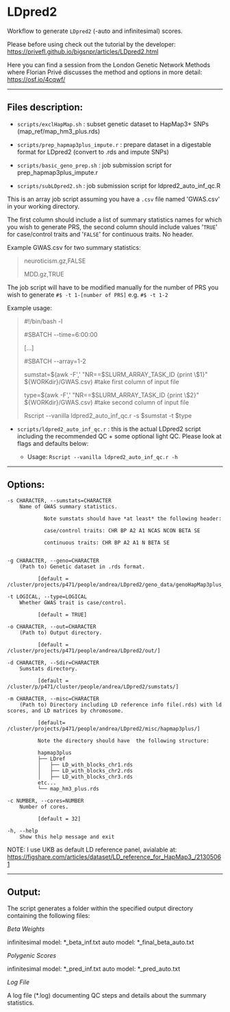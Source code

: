 # LDpred2

Workflow to generate `LDpred2` (-auto and infinitesimal) scores.

Please before using check out the tutorial by the developer: <https://privefl.github.io/bigsnpr/articles/LDpred2.html>

Here you can find a session from the London Genetic Network Methods where Florian Privé discusses the method and options in more detail: <https://osf.io/4cqwf/>


---

## Files description:

-   `scripts/exclHapMap.sh` : subset genetic dataset to HapMap3+ SNPs (map_ref/map_hm3_plus.rds)

-   `scripts/prep_hapmap3plus_impute.r` : prepare dataset in a digestable format for LDpred2 (convert to .rds and impute SNPs)

-   `scripts/basic_geno_prep.sh` : job submission script for prep_hapmap3plus_impute.r

-   `scripts/subLDpred2.sh` : job submission script for ldpred2_auto_inf_qc.R

This is an array job script assuming you have a `.csv` file named 'GWAS.csv' in your working directory.

The first column should include a list of summary statistics names for which you wish to generate PRS, the second column should include values '`TRUE`' for case/control traits and '`FALSE`' for continuous traits. No header.

Example GWAS.csv for two summary statistics:

> neuroticism.gz,FALSE
>
> MDD.gz,TRUE

The job script will have to be modified manually for the number of PRS you wish to generate `#$ -t 1-[number of PRS]` e.g. `#$ -t 1-2`

Example usage:

> #!/bin/bash -l
>
> #SBATCH --time=6:00:00
>
> [...]
>
> #SBATCH --array=1-2
>
> sumstat=$(awk -F',' "NR==$SLURM_ARRAY_TASK_ID {print \\$1}" ${WORKdir}/GWAS.csv) #take first column of input file
>
> type=$(awk -F',' "NR==$SLURM_ARRAY_TASK_ID {print \\$2}" ${WORKdir}/GWAS.csv) #take second column of input file
>
> Rscript --vanilla ldpred2_auto_inf_qc.r -s $sumstat -t $type

-   `scripts/ldpred2_auto_inf_qc.r` : this is the actual LDpred2 script including the recommended QC + some optional light QC. Please look at flags and defaults below:

    -   Usage: `Rscript --vanilla ldpred2_auto_inf_qc.r -h`
---
## Options:

    -s CHARACTER, --sumstats=CHARACTER
        Name of GWAS summary statistics.

                Note sumstats should have *at least* the following header:

                case/control traits: CHR BP A2 A1 NCAS NCON BETA SE 

                continuous traits: CHR BP A2 A1 N BETA SE


    -g CHARACTER, --geno=CHARACTER
        (Path to) Genetic dataset in .rds format.

              [default = /cluster/projects/p471/people/andrea/LDpred2/geno_data/genoHapMap3plus_N200k.rds]

    -t LOGICAL, --type=LOGICAL
        Whether GWAS trait is case/control.

              [default = TRUE]

    -o CHARACTER, --out=CHARACTER
        (Path to) Output directory.

              [default = /cluster/projects/p471/people/andrea/LDpred2/out/]

    -d CHARACTER, --Sdir=CHARACTER
        Sumstats directory.

              [default = /cluster/p/p471/cluster/people/andrea/LDpred2/sumstats/]

    -m CHARACTER, --misc=CHARACTER
        (Path to) Directory including LD reference info file(.rds) with ld scores, and LD matrices by chromosome.

              [default= /cluster/projects/p471/people/andrea/LDpred2/misc/hapmap3plus/]

              Note the directory should have  the following structure:

              hapmap3plus
              ├── LDref
              │   ├── LD_with_blocks_chr1.rds
              │   ├── LD_with_blocks_chr2.rds
              │   ├── LD_with_blocks_chr3.rds
              etc...
              └── map_hm3_plus.rds

    -c NUMBER, --cores=NUMBER
        Number of cores. 

              [default = 32]

    -h, --help
        Show this help message and exit
        
        
        

NOTE: I use UKB as default LD reference panel, avialable at: <https://figshare.com/articles/dataset/LD_reference_for_HapMap3_/21305061>

--- 

## Output: 

The script generates a folder within the specified output directory containing the following files:

*Beta Weights*

infinitesimal model: *_beta_inf.txt
auto model: *_final_beta_auto.txt

*Polygenic Scores*

infinitesimal model: *_pred_inf.txt
auto model: *_pred_auto.txt

*Log File*

A log file (*.log) documenting QC steps and details about the summary statistics.

                  


